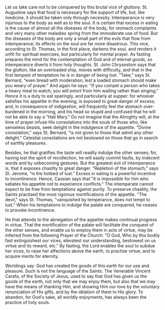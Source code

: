 
Let us take care not to be conquered by this brutal vice of gluttony. St. Augustine says that food is necessary for the support of life, but, like medicine, it should be taken only through necessity. Intemperance is very injurious to the body as well as to the soul. It is certain that excess in eating is the cause of almost all the diseases of the body, for stomach complaints and very many other maladies spring from the immoderate use of food. But the diseases of the body are only a small part of the evils that flow from intemperance; its effects on the soul are far more disastrous. This vice, according to St. Thomas, in the first place, darkens the soul, and renders it unfit for spiritual exercises, but particularly for mental prayer. As fasting prepares the mind for the contemplation of God and of eternal goods, so intemperance diverts it from holy thoughts. St. John Chrysostom says that the glutton, like an overloaded ship, moves with difficulty, and that in the first tempest of temptation he is in danger of being lost. \"Take,\" says St. Bernard, \"even bread with moderation, lest a loaded stomach should make you weary of prayer.\" And again he says: \"If you compel a person who takes a heavy meal to watch, you will extort from him wailing rather than singing.\" Hence it is a duty to eat sparingly, and particularly at supper: for whoever satisfies his appetite in the evening, is exposed to great danger of excess; and, in consequence of indigestion, will frequently feel the stomach over-burdened in the morning, and his head so stupid and confused that he will not be able to say a \"Hail Mary.\" Do not imagine that the Almighty will, at the time of prayer infuse His consolations into the souls of those who, like senseless beasts, seek delight in the indulgence of the appetite. \"Divine consolation,\" says St. Bernard, \"is not given to those that admit any other delight.\" Celestial consolations are not bestowed on those that go in search of earthly pleasures.

Besides, he that gratifies the taste will readily indulge the other senses; for, having lost the spirit of recollection, he will easily commit faults, by indecent words and by unbecoming gestures. But the greatest evil of intemperance is, that it exposes chastity to great danger. \"Repletion of the stomach,\" says St. Jerome, \"is the hotbed of lust.\" Excess in eating is a powerful incentive to incontinence. Hence, Cassian says that \"it is impossible for him who satiates his appetite not to experience conflicts.\" The intemperate cannot expect to be free from temptations against purity. To preserve chastity, the Saints practised the most rigorous mortifications of the appetite. \"The devil,\" says St. Thomas, \"vanquished by temperance, does not tempt to lust.\" When his temptations to indulge the palate are conquered, he ceases to provoke incontinence.

He that attends to the abnegation of the appetite makes continual progress in virtue. That the mortification of the palate will facilitate the conquest of the other senses, and enable us to employ them in acts of virtue, may be inferred from the following Prayer of the Church: \"O God, Who by this bodily fast extinguishest our vices, elevatest our understanding, bestowest on us virtue and its reward, etc.\" By fasting, the Lord enables the soul to subdue her vices, to raise her affections above the earth, to practise virtue, and to acquire merits for eternity.

Worldings say: God has created the goods of this earth for our use and pleasure. Such is not the language of the Saints. The Venerable Vincent Carafa, of the Society of Jesus, used to say that God has given us the goods of the earth, not only that we may enjoy them, but also that we may have the means of thanking Him, and showing Him our love by the voluntary renunciation of His gifts, and by the oblation of them to His glory. To abandon, for God\'s sake, all worldly enjoyments, has always been the practice of holy souls.

